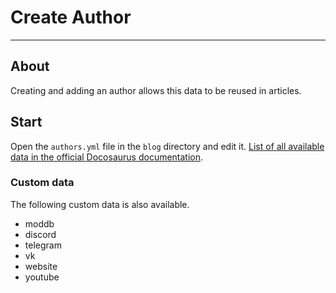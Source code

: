 # Create Author

___

## About

Creating and adding an author allows this data to be reused in articles.

## Start

Open the `authors.yml` file in the `blog` directory and edit it.
[List of all available data in the official Docosaurus documentation](https://docusaurus.io/docs/blog#global-authors).

### Custom data

The following custom data is also available.

- moddb
- discord
- telegram
- vk
- website
- youtube
